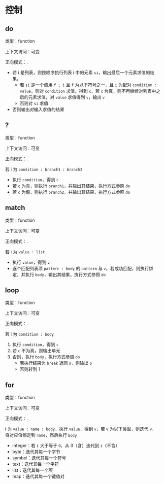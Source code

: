 # 控制

## do

类型：function

上下文访问：可变

正向模式：`.`


- 若 i 是列表，则按顺序执行列表 i 中的元素 `si`，输出最后一个元素求值的结果。
  - 若 `si` 是一个调用 `f ; i` 且 `f` 为以下符号之一，且 `i` 为配对 `condition : value`，则对 `condition` 求值，得到 `c`，若 `c` 为真，则不再继续对列表中之后的元素求值，对 `value` 求值得到 `v`，输出 `v`
  - 否则对 `si` 求值
- 否则输出对输入求值的结果

## ?

类型：function

上下文访问：可变

正向模式：`.`


若 i 为 `condition : branch1 : branch2`

- 执行 `condition`，得到 `c`
- 若 `c` 为真，则执行 `branch1`，并输出其结果，执行方式参照 `do`
- 若 `c` 为假，则执行 `branch2`，并输出其结果，执行方式参照 `do`

## match

类型：function

上下文访问：可变

正向模式：`.`


若 i 为 `value : list`

- 执行 `value`，得到 `v`
- 逐个匹配列表项 `pattern : body` 的 `pattern` 与 `v`，若成功匹配，则执行绑定，并执行 `body`，输出其结果，执行方式参照 `do`

## loop

类型：function

上下文访问：可变

正向模式：`.`


若 i 为 `condition : body`

1. 执行 `condition`，得到 `c`
2. 若 `c` 不为真，则输出单元
3. 否则，执行 `body`，执行方式参照 `do`
   - 若执行结果为 `break` 返回 `o`，则输出 `o`
   - 否则转到 1

## for

类型：function

上下文访问：可变

正向模式：`.`


i 为 `value : name : body`，执行 `value`，得到 `v`，若 `v` 为以下类型，则迭代 `v`，将对应值绑定到 `name`，然后执行 `body`

- integer：若 `i` 大于等于 `0`，从 0（含）迭代到 `i`（不含）
- byte：迭代其每一个字节
- symbol：迭代其每一个符号
- text：迭代其每一个字符
- list：迭代其每一个项
- map：迭代其每一个键值对
